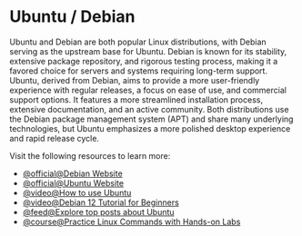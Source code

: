 # Ubuntu / Debian

Ubuntu and Debian are both popular Linux distributions, with Debian serving as the upstream base for Ubuntu. Debian is known for its stability, extensive package repository, and rigorous testing process, making it a favored choice for servers and systems requiring long-term support. Ubuntu, derived from Debian, aims to provide a more user-friendly experience with regular releases, a focus on ease of use, and commercial support options. It features a more streamlined installation process, extensive documentation, and an active community. Both distributions use the Debian package management system (APT) and share many underlying technologies, but Ubuntu emphasizes a more polished desktop experience and rapid release cycle.

Visit the following resources to learn more:

- [@official@Debian Website](https://www.debian.org/)
- [@official@Ubuntu Website](https://ubuntu.com/)
- [@video@How to use Ubuntu](https://www.youtube.com/watch?v=lmeDvSgN6zY)
- [@video@Debian 12 Tutorial for Beginners](https://www.youtube.com/watch?v=zOZEkzwhThc)
- [@feed@Explore top posts about Ubuntu](https://app.daily.dev/tags/ubuntu?ref=roadmapsh)
- [@course@Practice Linux Commands with Hands-on Labs](https://labex.io/courses/linux-basic-commands-practice-online)
